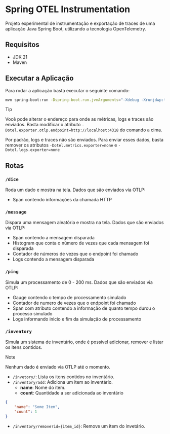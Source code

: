 # Spring OTEL Instrumentation

Projeto experimental de instrumentação e exportação de traces de uma aplicação Java Spring Boot, utilizando a tecnologia OpenTelemetry.

## Requisitos

- JDK 21
- Maven

## Executar a Aplicação

Para rodar a aplicação basta executar o seguinte comando:

```bash
mvn spring-boot:run -Dspring-boot.run.jvmArguments="-Xdebug -Xrunjdwp:transport=dt_socket,server=y,suspend=n,address=5005 -javaagent:target/opentelemetry-javaagent.jar -Dotel.exporter.otlp.endpoint=http://localhost:4318 -Dotel.metrics.exporter=none -Dotel.logs.exporter=none -Dotel.resource.attributes=service.name=spring-demo,service.version=1.0.0"
```

> [!TIP]
> Você pode alterar o endereço para onde as métricas, logs e traces são enviados. Basta modificar o atributo `-Dotel.exporter.otlp.endpoint=http://localhost:4318` do comando a cima.
>
> Por padrão, logs e traces não são enviados. Para enviar esses dados, basta remover os atributos `-Dotel.metrics.exporter=none` e `-Dotel.logs.exporter=none`

## Rotas

### `/dice`

Roda um dado e mostra na tela. Dados que são enviados via OTLP:

- Span contendo informações da chamada HTTP

### `/message`

Dispara uma mensagem aleatória e mostra na tela. Dados que são enviados via OTLP:

- Span contendo a mensagem disparada
- Histogram que conta o número de vezes que cada mensagem foi disparada
- Contador de números de vezes que o endpoint foi chamado
- Logs contendo a mensagem disparada

### `/ping`

Simula um processamento de 0 - 200 ms. Dados que são enviados via OTLP:

- Gauge contendo o tempo de processamento simulado
- Contador de numero de vezes que o endpoint foi chamado
- Span com atributo contendo a informação de quanto tempo durou o processo simulado
- Logs informando inicio e fim da simulação de processamento

### `/inventory`

Simula um sistema de inventário, onde é possível adicionar, remover e listar os itens contidos.

> [!NOTE]
> Nenhum dado é enviado via OTLP até o momento.

- `/invetory/`: Lista os itens contidos no inventário.
- `/inventory/add`: Adiciona um item ao inventário.
    - **name**: Nome do item.
    - **count**: Quantidade a ser adicionada ao inventário

```json
{
    "name": "Some Item",
    "count": 1
}
```

- `/inventory/remove?id={item_id}`: Remove um item do invetário.